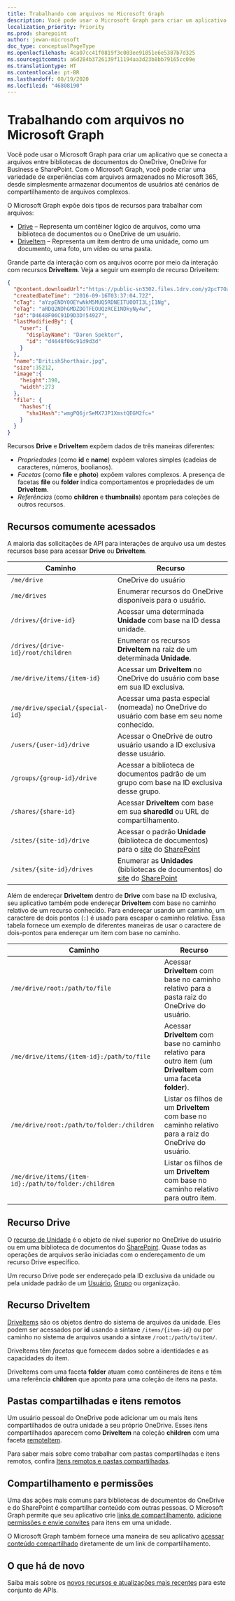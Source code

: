 ```yaml
---
title: Trabalhando com arquivos no Microsoft Graph
description: Você pode usar o Microsoft Graph para criar um aplicativo que se conecta a arquivos entre bibliotecas de documentos do OneDrive, OneDrive for Business e SharePoint.
localization_priority: Priority
ms.prod: sharepoint
author: jewan-microsoft
doc_type: conceptualPageType
ms.openlocfilehash: 4ca07cc41f0819f3c003ee91851e6e5387b7d325
ms.sourcegitcommit: a6d284b3726139f11194aa3d23b8bb79165cc09e
ms.translationtype: HT
ms.contentlocale: pt-BR
ms.lasthandoff: 08/19/2020
ms.locfileid: "46808190"
---
```

# <a name="working-with-files-in-microsoft-graph"></a>Trabalhando com arquivos no Microsoft Graph

Você pode usar o Microsoft Graph para criar um aplicativo que se conecta a arquivos entre bibliotecas de documentos do OneDrive, OneDrive for Business e SharePoint.
Com o Microsoft Graph, você pode criar uma variedade de experiências com arquivos armazenados no Microsoft 365, desde simplesmente armazenar documentos de usuários até cenários de compartilhamento de arquivos complexos.

O Microsoft Graph expõe dois tipos de recursos para trabalhar com arquivos:

* [Drive](drive.md) – Representa um contêiner lógico de arquivos, como uma biblioteca de documentos ou o OneDrive de um usuário.
* [DriveItem](driveitem.md) – Representa um item dentro de uma unidade, como um documento, uma foto, um vídeo ou uma pasta.

Grande parte da interação com os arquivos ocorre por meio da interação com recursos **DriveItem**. Veja a seguir um exemplo de recurso Driveitem:

```json
{
  "@content.downloadUrl":"https://public-sn3302.files.1drv.com/y2pcT7OaUEExF7EHOlpTjCE55mIUoiX7H3sx1ff6I-nP35XUTBqZlnkh9FJhWb_pf9sZ7LEpEchvDznIbQig0hWBeidpwFkOqSKCwQylisarN6T0ecAeMvantizBUzM2PA1",
  "createdDateTime": "2016-09-16T03:37:04.72Z",
  "cTag": "aYzpENDY0OEYwNkM5MUQ5RDNEITU0OTI3LjI1Ng",
  "eTag": "aRDQ2NDhGMDZDOTFEOUQzRCE1NDkyNy4w",
  "id":"D4648F06C91D9D3D!54927",
  "lastModifiedBy": {
    "user": {
      "displayName": "Daron Spektor",
      "id": "d4648f06c91d9d3d"
    }
  },
  "name":"BritishShorthair.jpg",
  "size":35212,
  "image":{
    "height":398,
    "width":273
  },
  "file": {
    "hashes":{
      "sha1Hash":"wmgPQ6jrSeMX7JP1XmstQEGM2fc="
    }
  }
}
```

Recursos **Drive** e **DriveItem** expõem dados de três maneiras diferentes:

* _Propriedades_ (como **id** e **name**) expõem valores simples (cadeias de caracteres, números, boolianos).
* _Facetas_ (como **file** e **photo**) expõem valores complexos. A presença de facetas **file** ou **folder** indica comportamentos e propriedades de um **DriveItem**.
* _Referências_ (como **children** e **thumbnails**) apontam para coleções de outros recursos.

## <a name="commonly-accessed-resources"></a>Recursos comumente acessados

A maioria das solicitações de API para interações de arquivo usa um destes recursos base para acessar **Drive** ou **DriveItem**.

| Caminho                               | Recurso
|------------------------------------|-----------------------------------------
| `/me/drive`                        | OneDrive do usuário
| `/me/drives`                       | Enumerar recursos do OneDrive disponíveis para o usuário.
| `/drives/{drive-id}`               | Acessar uma determinada **Unidade** com base na ID dessa unidade.
| `/drives/{drive-id}/root/children` | Enumerar os recursos **DriveItem** na raiz de um determinada **Unidade**.
| `/me/drive/items/{item-id}`        | Acessar um **DriveItem** no OneDrive do usuário com base em sua ID exclusiva.
| `/me/drive/special/{special-id}`   | Acessar uma pasta especial (nomeada) no OneDrive do usuário com base em seu nome conhecido.
| `/users/{user-id}/drive`           | Acessar o OneDrive de outro usuário usando a ID exclusiva desse usuário.
| `/groups/{group-id}/drive`         | Acessar a biblioteca de documentos padrão de um grupo com base na ID exclusiva desse grupo.
| `/shares/{share-id}`               | Acessar **DriveItem** com base em sua **sharedId** ou URL de compartilhamento.
| `/sites/{site-id}/drive`           | Acessar o padrão **Unidade** (biblioteca de documentos) para o [site][] do [SharePoint][]
| `/sites/{site-id}/drives`          | Enumerar as **Unidades** (bibliotecas de documentos) do [site][] do [SharePoint][]

Além de endereçar **DriveItem** dentro de **Drive** com base na ID exclusiva, seu aplicativo também pode endereçar **DriveItem** com base no caminho relativo de um recurso conhecido. Para endereçar usando um caminho, um caractere de dois pontos (`:`) é usado para escapar o caminho relativo. Essa tabela fornece um exemplo de diferentes maneiras de usar o caractere de dois-pontos para endereçar um item com base no caminho.

| Caminho | Recurso |
|---|---|
| `/me/drive/root:/path/to/file` | Acessar **DriveItem** com base no caminho relativo para a pasta raiz do OneDrive do usuário. |
| `/me/drive/items/{item-id}:/path/to/file` | Acessar **DriveItem** com base no caminho relativo para outro item (um **DriveItem** com uma faceta **folder**). |
| `/me/drive/root:/path/to/folder:/children` | Listar os filhos de um **DriveItem** com base no caminho relativo para a raiz do OneDrive do usuário. |
| `/me/drive/items/{item-id}:/path/to/folder:/children` | Listar os filhos de um **DriveItem** com base no caminho relativo para outro item. |

## <a name="drive-resource"></a>Recurso Drive

O [recurso de Unidade](drive.md) é o objeto de nível superior no OneDrive do usuário ou em uma biblioteca de documentos do [SharePoint][].
Quase todas as operações de arquivos serão iniciadas com o endereçamento de um recurso Drive específico.

Um recurso Drive pode ser endereçado pela ID exclusiva da unidade ou pela unidade padrão de um [Usuário](user.md), [Grupo](group.md) ou organização.

## <a name="driveitem-resource"></a>Recurso DriveItem

[DriveItems](driveitem.md) são os objetos dentro do sistema de arquivos da unidade. Eles podem ser acessados por **id** usando a sintaxe `/items/{item-id}` ou por caminho no sistema de arquivos usando a sintaxe `/root:/path/to/item/`.

DriveItems têm _facetas_ que fornecem dados sobre a identidades e as capacidades do item.

DriveItems com uma faceta **folder** atuam como contêineres de itens e têm uma referência **children** que aponta para uma coleção de itens na pasta.

## <a name="shared-folders-and-remote-items"></a>Pastas compartilhadas e itens remotos

Um usuário pessoal do OneDrive pode adicionar um ou mais itens compartilhados de outra unidade a seu próprio OneDrive. Esses itens compartilhados aparecem como **DriveItem** na coleção **children** com uma faceta [remoteItem](remoteitem.md).

Para saber mais sobre como trabalhar com pastas compartilhadas e itens remotos, confira [Itens remotos e pastas compartilhadas](remoteitem.md).

## <a name="sharing-and-permissions"></a>Compartilhamento e permissões

Uma das ações mais comuns para bibliotecas de documentos do OneDrive e do SharePoint é compartilhar conteúdo com outras pessoas. O Microsoft Graph permite que seu aplicativo crie [links de compartilhamento](../api/driveitem-createlink.md), [adicione permissões e envie convites](../api/driveitem-invite.md) para itens em uma unidade.

O Microsoft Graph também fornece uma maneira de seu aplicativo [acessar conteúdo compartilhado](../api/shares-get.md) diretamente de um link de compartilhamento.

## <a name="whats-new"></a>O que há de novo
Saiba mais sobre os [novos recursos e atualizações mais recentes](/graph/whats-new-overview) para este conjunto de APIs.

[SharePoint]: sharepoint.md
[site]: site.md
